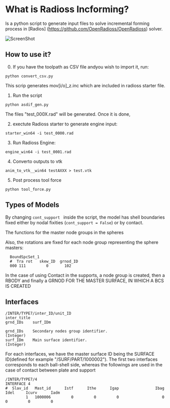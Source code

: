 # What is Radioss Incforming? 
Is a python script to generate input files to solve incremental forming process in [Radios] (https://github.com/OpenRadioss/OpenRadioss) solver.

![ScreenShot](https://github.com/luchete80/radioss_incforming/blob/master/screenshot.png)
## How to use it?
0. If you have the toolpath as CSV file andyou wish to import it, run:
```
python convert_csv.py 
```
This scrip generates mov[i/o]_z.inc which are included in radioss starter file.

1. Run the script
```
python asdif_gen.py 
```
The files "test_000X.rad" will be generated. Once it is done, 

2. exectute Radioss starter to generate engine input:
```
starter_win64 -i test_0000.rad
```

3. Run Radioss Engine:
```
engine_win64 -i test_0001.rad
```

4. Converto outputs to vtk
```
anim_to_vtk__win64 testAXXX > test.vtk
```


5. Post process tool force
```
python tool_force.py
```



## Types of Models
By changing ```cont_support ``` inside the script, the model has shell boundaries fixed either by nodal fixities (```cont_support = False```) or by contact. 

The functions for the master node groups in the spheres 

Also, the rotations are fixed for each node group representing the sphere masters:
```
  BoundSpcSet_1 
  #  Tra rot   skew_ID  grnod_ID
  000 111         0       102
``` 
   
In the case of using Contact in the supports, a node group is created, then a RBODY and 
finally a GRNOD FOR THE MASTER SURFACE, IN WHICH A BCS IS CREATED

## Interfaces
```
/INTER/TYPE7/inter_ID/unit_ID
inter_title
grnd_IDs	surf_IDm

grnd_IDs	Secondary nodes group identifier.
(Integer)
surf_IDm	Main surface identifier.
(Integer)
```

For each interfaces, we have the master surface ID being the SURFACE ID(defined for example "/SURF/PART/1000002").
The first two interfaces corresponds to each ball-shell side, whereas the followings are used 
in the case of contact between plate and support

```
/INTER/TYPE7/4
INTERFACE 4
#  Slav_id   Mast_id      Istf      Ithe      Igap                Ibag      Idel     Icurv      Iadm
         1   1000006         0         0         0                   0         0         0         0
```
